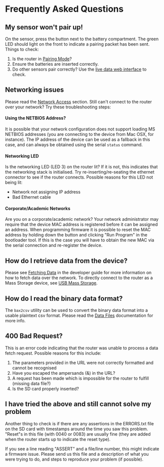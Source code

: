 # Frequently Asked Questions

## My sensor won't pair up!

On the sensor, press the button next to the battery compartment. The green LED
should light on the front to indicate a pairing packet has been sent. Things 
to check:

 1. Is the router in [Pairing Mode](deployment.md#pairing-sensors)?
 2. Ensure the batteries are inserted correctly.
 3. Do other sensors pair correctly? Use the [live data web interface](user-guide.md#sensors) to check.


## Networking issues

Please read the [Network Access](connecting.md#network-access) section. Still
can't connect to the router over your network? Try these troubleshooting steps:

#### Using the NETBIOS Address?

It is possible that your network configuration does not support loading MS 
NETBIOS addresses (you are connecting to the device from Mac OSX, for instance). 
The IP address of the device can be used as a fallback in this case, and can
always be obtained using the serial `status` command. 


#### Networking LED

Is the networking LED (LED 3) on the router lit? If it is not, this indicates 
that the networking stack is initialised. Try re-inserting/re-seating the
ethernet connector to see if the router connects. Possible reasons for this 
LED not being lit:

 * Network not assigning IP address
 * Bad Ethernet cable


#### Corporate/Academic Networks

Are you on a corporate/academic network? Your network administrator may 
require that the device MAC address is registered before it can be assigned an 
address. When programming firmware it is possible to reset the MAC address by
holding down the button and clicking "Run Program" in the bootloader tool. If
this is the case you will have to obtain the new MAC via the serial connection
and re-register the device.


## How do I retrieve data from the device?

Please see [Fetching Data](developer-api.md#fetching-data) in the developer
guide for more information on how to fetch data over the network. To directly
connect to the router as a Mass Storage device, see [USB Mass Storage](connecting.md#usb-mass-storage).



## How do I read the binary data format?

The `bax2csv` utility can be used to convert the binary data format into a
usable plaintext csv format. Please read the [Data Files](datafiles.md)
documentation for more info.



## 400 Bad Request?

This is an error code indicating that the router was unable to process a data
fetch request. Possible reasons for this include:

 1. The parameters provided in the URL were not correctly formatted and cannot be recognised
 2. Have you escaped the ampersands (&) in the URL?
 3. A request has been made which is impossible for the router to fulfill (missing data file?)
 4. Is the SD card properly inserted?



## I have tried the above and still cannot solve my problem

Another thing to check is if there are any assertions in the ERRORS.txt
file on the SD card with timestamps around the time you saw this problem.
"Reset"s in this file (with 0040 or 0083) are usually fine (they are added
when the router starts up to indicate the reset type).

If you see a line reading "ASSERT" and a file/line number, this might 
indicate a firmware issue. Please send us this file and a description of what 
you were trying to do, and steps to reproduce your problem (if possible).
